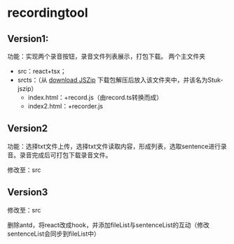 # recordingtool

## Version1:
功能：实现两个录音按钮，录音文件列表展示，打包下载。
两个主文件夹
- src：react+tsx；
- srcts：（从 [download JSZip](http://github.com/Stuk/jszip/zipball/master) 下载包解压后放入该文件夹中，并该名为Stuk-jszip）
  - index.html：+record.js（由record.ts转换而成）
  - index2.html：+recorder.js

## Version2

功能：选择txt文件上传，选择txt文件读取内容，形成列表，选取sentence进行录音。录音完成后可打包下载录音文件。

修改至：src

## Version3

修改至：src

删除antd，将react改成hook，并添加fileList与sentenceList的互动（修改sentenceList会同步到fileList中）